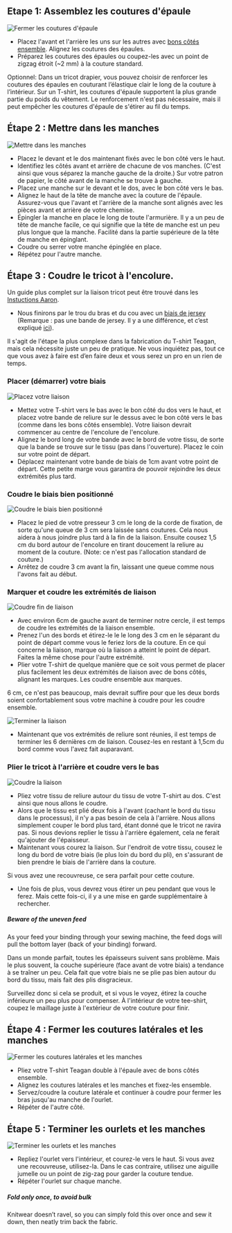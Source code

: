## Etape 1: Assemblez les coutures d'épaule

![Fermer les coutures d'épaule](step01.svg)

- Placez l'avant et l'arrière les uns sur les autres avec [bons côtés ensemble](/docs/sewing/good-sides-together). Alignez les coutures des épaules.
- Préparez les coutures des épaules ou coupez-les avec un point de zigzag étroit (~2 mm) à la couture standard.

<Note>
Optionnel: Dans un tricot drapier, vous pouvez choisir de renforcer les coutures des épaules en couturant l’élastique clair le long de la couture à l’intérieur. Sur un T-shirt, les coutures d'épaule supportent la plus grande partie du poids du vêtement. Le renforcement n'est pas nécessaire, mais il peut empêcher les coutures d'épaule de s'étirer au fil du temps.
</Note>

## Étape 2 : Mettre dans les manches

![Mettre dans les manches](step02.svg)

- Placez le devant et le dos maintenant fixés avec le bon côté vers le haut.
- Identifiez les côtés avant et arrière de chacune de vos manches. (C'est ainsi que vous séparez la manche gauche de la droite.) Sur votre patron de papier, le côté avant de la manche se trouve à gauche.
- Placez une manche sur le devant et le dos, avec le bon côté vers le bas.
- Alignez le haut de la tête de manche avec la couture de l'épaule. Assurez-vous que l'avant et l'arrière de la manche sont alignés avec les pièces avant et arrière de votre chemise.
- Épingler la manche en place le long de toute l'armurière. Il y a un peu de tête de manche facile, ce qui signifie que la tête de manche est un peu plus longue que la manche. Facilité dans la partie supérieure de la tête de manche en épinglant.
- Coudre ou serrer votre manche épinglée en place.
- Répétez pour l'autre manche.

## Étape 3 : Coudre le tricot à l'encolure.

<!--- Tawni is also writing up additional instructions for installing a V-neck --->

<Tip>

Un guide plus complet sur la liaison tricot peut être trouvé dans les [Instuctions Aaron](/docs/patterns/aaron/instructions).

</Tip>

- Nous finirons par le trou du bras et du cou avec un [biais de jersey](/docs/sewing/knit-binding) (Remarque : pas une bande de jersey. Il y a une différence, et c’est expliqué [ici](/docs/sewing/knit-binding)).

<Note>
Il s'agit de l'étape la plus complexe dans la fabrication du T-shirt Teagan, mais cela nécessite juste un peu de pratique. Ne vous inquiétez pas, tout ce que vous avez à faire est d’en faire deux et vous serez un pro en un rien de temps.
</Note>

### Placer (démarrer) votre biais

![Placez votre liaison](step03a.svg)

- Mettez votre T-shirt vers le bas avec le bon côté du dos vers le haut, et placez votre bande de reliure sur le dessus avec le bon côté vers le bas (comme dans les bons côtés ensemble). Votre liaison devrait commencer au centre de l'encolure de l'encolure.
- Alignez le bord long de votre bande avec le bord de votre tissu, de sorte que la bande se trouve sur le tissu (pas dans l'ouverture). Placez le coin sur votre point de départ.
- Déplacez maintenant votre bande de biais de 1cm avant votre point de départ. Cette petite marge vous garantira de pouvoir rejoindre les deux extrémités plus tard.

### Coudre le biais bien positionné

![Coudre le biais bien positionné](step03b.svg)

- Placez le pied de votre presseur 3 cm le long de la corde de fixation, de sorte qu'une queue de 3 cm sera laissée sans coutures. Cela nous aidera à nous joindre plus tard à la fin de la liaison. Ensuite cousez 1,5 cm du bord autour de l'encolure en tirant doucement la reliure au moment de la couture.  (Note: ce n'est pas l'allocation standard de couture.)
- Arrêtez de coudre 3 cm avant la fin, laissant une queue comme nous l'avons fait au début.

### Marquer et coudre les extrémités de liaison

![Coudre fin de liaison](step03c.svg)

- Avec environ 6cm de gauche avant de terminer notre cercle, il est temps de coudre les extrémités de la liaison ensemble.
- Prenez l'un des bords et étirez-le le le long des 3 cm en le séparant du point de départ comme vous le feriez lors de la couture. En ce qui concerne la liaison, marque où la liaison a atteint le point de départ. Faites la même chose pour l'autre extrémité.
- Plier votre T-shirt de quelque manière que ce soit vous permet de placer plus facilement les deux extrémités de liaison avec de bons côtés, alignant les marques. Les coudre ensemble aux marques.

<Note>

6 cm, ce n'est pas beaucoup, mais devrait suffire pour que les deux bords soient confortablement sous votre machine à coudre pour les coudre ensemble.

</Note>

![Terminer la liaison](step03d.svg)

- Maintenant que vos extrémités de reliure sont réunies, il est temps de terminer les 6 dernières cm de liaison. Cousez-les en restant à 1,5cm du bord comme vous l'avez fait auparavant.

### Plier le tricot à l'arrière et coudre vers le bas

![Coudre la liaison](step03e.svg)

- Pliez votre tissu de reliure autour du tissu de votre T-shirt au dos. C'est ainsi que nous allons le coudre.
- Alors que le tissu est plié deux fois à l'avant (cachant le bord du tissu dans le processus), il n'y a pas besoin de cela à l'arrière. Nous allons simplement couper le bord plus tard, étant donné que le tricot ne ravira pas. Si nous devions replier le tissu à l'arrière également, cela ne ferait qu'ajouter de l'épaisseur.
- Maintenant vous courez la liaison. Sur l'endroit de votre tissu, cousez le long du bord de votre biais (le plus loin du bord du pli), en s'assurant de bien prendre le biais de l'arrière dans la couture.

<Note>
Si vous avez une recouvreuse, ce sera parfait pour cette couture.
</Note>

- Une fois de plus, vous devrez vous étirer un peu pendant que vous le ferez. Mais cette fois-ci, il y a une mise en garde supplémentaire à rechercher.

<Note>

##### Beware of the uneven feed

As your feed your binding through your sewing machine, the feed dogs will pull the bottom layer (back of your binding) forward.

Dans un monde parfait, toutes les épaisseurs suivent sans problème. Mais le plus souvent, la couche supérieure (face avant de votre biais) a tendance à se traîner un peu. Cela fait que votre biais ne se plie pas bien autour du bord du tissu, mais fait des plis disgracieux.

Surveillez donc si cela se produit, et si vous le voyez, étirez la couche inférieure un peu plus pour compenser.
À l'intérieur de votre tee-shirt, coupez le maillage juste à l'extérieur de votre couture pour finir.

</Note>

## Étape 4 : Fermer les coutures latérales et les manches

![Fermer les coutures latérales et les manches](step04.svg)

- Pliez votre T-shirt Teagan double à l'épaule avec de bons côtés ensemble.
- Alignez les coutures latérales et les manches et fixez-les ensemble.
- Servez/coudre la couture latérale et continuer à coudre pour fermer les bras jusqu'au manche de l'ourlet.
- Répéter de l'autre côté.

## Étape 5 : Terminer les ourlets et les manches

![Terminer les ourlets et les manches](step05.svg)

- Repliez l'ourlet vers l'intérieur, et courez-le vers le haut. Si vous avez une recouvreuse, utilisez-la. Dans le cas contraire, utilisez une aiguille jumelle ou un point de zig-zag pour garder la couture tendue.
- Répéter l'ourlet sur chaque manche.

<Note>

##### Fold only once, to avoid bulk

Knitwear doesn’t ravel, so you can simply fold this over once and sew it down, then neatly trim back the fabric.

</Note>
